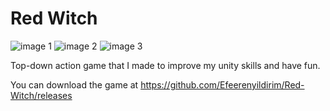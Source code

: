 # Red Witch
![image 1](https://github.com/Efeerenyildirim/Red-Witch/assets/154749990/0fc6849b-43ea-4d63-883e-f27112cd9374)
![image 2](https://github.com/Efeerenyildirim/Red-Witch/assets/154749990/c5112eb4-1c20-4e17-9886-ee0de204455b)
![image 3](https://github.com/Efeerenyildirim/Red-Witch/assets/154749990/31c336de-277d-4fdf-bff1-67b1e59bda54)

Top-down action game that I made to improve my unity skills and have fun.

You can download the game at https://github.com/Efeerenyildirim/Red-Witch/releases
